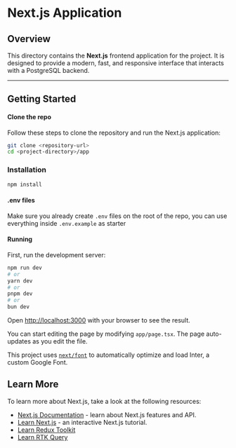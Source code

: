 # Next.js Application

## Overview

This directory contains the **Next.js** frontend application for the project. It is designed to provide a modern, fast, and responsive interface that interacts with a PostgreSQL backend.

---

## Getting Started

#### Clone the repo

Follow these steps to clone the repository and run the Next.js application:

```bash
git clone <repository-url>
cd <project-directory>/app
```

### Installation

```bash
npm install
```

#### .env files

Make sure you already create `.env` files on the root of the repo, you can use everything inside `.env.example` as starter

#### Running

First, run the development server:

```bash
npm run dev
# or
yarn dev
# or
pnpm dev
# or
bun dev
```

Open [http://localhost:3000](http://localhost:3000) with your browser to see the result.

You can start editing the page by modifying `app/page.tsx`. The page auto-updates as you edit the file.

This project uses [`next/font`](https://nextjs.org/docs/basic-features/font-optimization) to automatically optimize and load Inter, a custom Google Font.

## Learn More

To learn more about Next.js, take a look at the following resources:

- [Next.js Documentation](https://nextjs.org/docs) - learn about Next.js features and API.
- [Learn Next.js](https://nextjs.org/learn) - an interactive Next.js tutorial.
- [Learn Redux Toolkit](https://redux-toolkit.js.org/introduction/getting-started)
- [Learn RTK Query](https://redux-toolkit.js.org/rtk-query/overview)
